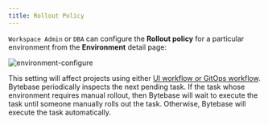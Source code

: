 ```yaml
---
title: Rollout Policy
---
```


`Workspace Admin` or `DBA` can configure the **Rollout policy** for a particular environment from the **Environment** detail page:

![environment-configure](/content/docs/administration/environment-policy/bb-env-rollout-policy.webp)

This setting will affect projects using either [UI workflow or GitOps workflow](/docs/concepts/database-change-workflow). Bytebase periodically inspects the next pending task. If the task whose environment requires manual rollout, then Bytebase will wait to execute the task until someone manually rolls out the task. Otherwise, Bytebase will execute the task automatically.
